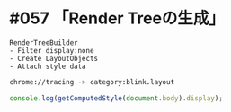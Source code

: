 # #057 「Render Treeの生成」

```text
RenderTreeBuilder
- Filter display:none
- Create LayoutObjects
- Attach style data
```

```bash
chrome://tracing -> category:blink.layout
```

```javascript
console.log(getComputedStyle(document.body).display);
```
